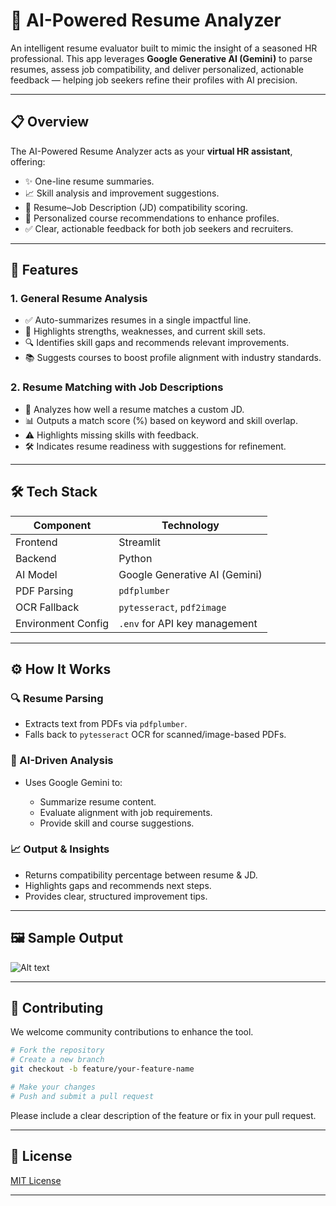 # 🧠 AI-Powered Resume Analyzer

An intelligent resume evaluator built to mimic the insight of a seasoned HR professional. This app leverages **Google Generative AI (Gemini)** to parse resumes, assess job compatibility, and deliver personalized, actionable feedback — helping job seekers refine their profiles with AI precision.

---

## 📋 Overview

The AI-Powered Resume Analyzer acts as your **virtual HR assistant**, offering:

* ✨ One-line resume summaries.
* 📈 Skill analysis and improvement suggestions.
* 🎯 Resume–Job Description (JD) compatibility scoring.
* 🧭 Personalized course recommendations to enhance profiles.
* ✅ Clear, actionable feedback for both job seekers and recruiters.

---

## 🔑 Features

### 1. General Resume Analysis

* ✅ Auto-summarizes resumes in a single impactful line.
* 🧠 Highlights strengths, weaknesses, and current skill sets.
* 🔍 Identifies skill gaps and recommends relevant improvements.
* 📚 Suggests courses to boost profile alignment with industry standards.

### 2. Resume Matching with Job Descriptions

* 🔗 Analyzes how well a resume matches a custom JD.
* 📊 Outputs a match score (%) based on keyword and skill overlap.
* ⚠️ Highlights missing skills with feedback.
* 🛠️ Indicates resume readiness with suggestions for refinement.

---

## 🛠 Tech Stack

| Component          | Technology                    |
| ------------------ | ----------------------------- |
| Frontend           | Streamlit                     |
| Backend            | Python                        |
| AI Model           | Google Generative AI (Gemini) |
| PDF Parsing        | `pdfplumber`                  |
| OCR Fallback       | `pytesseract`, `pdf2image`    |
| Environment Config | `.env` for API key management |

---

## ⚙️ How It Works

### 🔍 Resume Parsing

* Extracts text from PDFs via `pdfplumber`.
* Falls back to `pytesseract` OCR for scanned/image-based PDFs.

### 🤖 AI-Driven Analysis

* Uses Google Gemini to:

  * Summarize resume content.
  * Evaluate alignment with job requirements.
  * Provide skill and course suggestions.

### 📈 Output & Insights

* Returns compatibility percentage between resume & JD.
* Highlights gaps and recommends next steps.
* Provides clear, structured improvement tips.

---

## 🖼 Sample Output 

![Alt text](image-1.png)

---

## 🙌 Contributing

We welcome community contributions to enhance the tool.

```bash
# Fork the repository
# Create a new branch
git checkout -b feature/your-feature-name

# Make your changes
# Push and submit a pull request
```

Please include a clear description of the feature or fix in your pull request.

---

## 📄 License

[MIT License](LICENSE)

---


